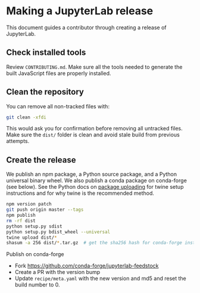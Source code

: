 
Making a JupyterLab release
===========================

This document guides a contributor through creating a release of JupyterLab.

Check installed tools
---------------------

Review ``CONTRIBUTING.md``. Make sure all the tools needed to generate the
built JavaScript files are properly installed.

Clean the repository
--------------------

You can remove all non-tracked files with:

```bash
git clean -xfdi
```

This would ask you for confirmation before removing all untracked files. Make
sure the ``dist/`` folder is clean and avoid stale build from
previous attempts.

Create the release
------------------

We publish an npm package, a Python source package, and a Python universal binary wheel.  We also publish a conda package on conda-forge (see below).
See the Python docs on [package uploading](https://packaging.python.org/distributing/#uploading-your-project-to-pypi)
for twine setup instructions and for why twine is the recommended method.

```bash
npm version patch
git push origin master --tags
npm publish
rm -rf dist
python setup.py sdist
python setup.py bdist_wheel --universal
twine upload dist/*
shasum -a 256 dist/*.tar.gz  # get the sha256 hash for conda-forge install
```

Publish on conda-forge

- Fork https://github.com/conda-forge/jupyterlab-feedstock
- Create a PR with the version bump
- Update `recipe/meta.yaml` with the new version and md5 and reset the build number to 0.
